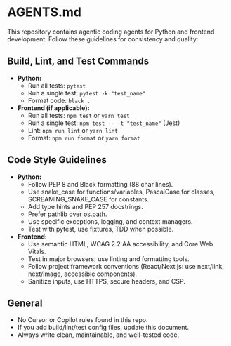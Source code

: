 # AGENTS.md

This repository contains agentic coding agents for Python and frontend development. Follow these guidelines for consistency and quality:

## Build, Lint, and Test Commands
- **Python:**
  - Run all tests: `pytest`
  - Run a single test: `pytest -k "test_name"`
  - Format code: `black .`
- **Frontend (if applicable):**
  - Run all tests: `npm test` or `yarn test`
  - Run a single test: `npm test -- -t "test_name"` (Jest)
  - Lint: `npm run lint` or `yarn lint`
  - Format: `npm run format` or `yarn format`

## Code Style Guidelines
- **Python:**
  - Follow PEP 8 and Black formatting (88 char lines).
  - Use snake_case for functions/variables, PascalCase for classes, SCREAMING_SNAKE_CASE for constants.
  - Add type hints and PEP 257 docstrings.
  - Prefer pathlib over os.path.
  - Use specific exceptions, logging, and context managers.
  - Test with pytest, use fixtures, TDD when possible.
- **Frontend:**
  - Use semantic HTML, WCAG 2.2 AA accessibility, and Core Web Vitals.
  - Test in major browsers; use linting and formatting tools.
  - Follow project framework conventions (React/Next.js: use next/link, next/image, accessible components).
  - Sanitize inputs, use HTTPS, secure headers, and CSP.

## General
- No Cursor or Copilot rules found in this repo.
- If you add build/lint/test config files, update this document.
- Always write clean, maintainable, and well-tested code.
